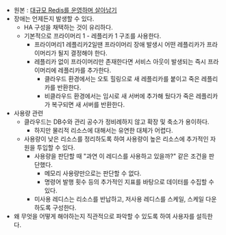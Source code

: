 - 원본 : [대규모 Redis를 운영하며 살아남기](https://techblog.lycorp.co.jp/ko/running-redis-at-scale)
- 장애는 언제든지 발생할 수 있다.
	- HA 구성을 채택하는 것이 유리하다.
	- 기본적으로 프라이머리 1 - 레플리카 1 구조를 사용한다.
		- 프라이머리1 레플리카2일땐 프라이머리 장애 발생시 어떤 레플리카가 프라이머리가 될지 결정해야 한다.
		- 레플리카 없이 프라이머리만 존재한다면 서비스 아웃이 발생되는 즉시 프라이머리에 레플리카를 추가한다.
			- 클라우드 환경에서는 오토 힐링으로 새 레플리카를 붙이고 죽은 레플리카를 반환한다.
			- 비클라우드 환경에서는 임시로 새 서버에 추가해 뒀다가 죽은 레플리카가 복구되면 새 서버를 반환한다.
- 사용량 관련
	- 클라우드는 DB수와 관리 공수가 정비례하지 않고 확장 및 축소가 용이하다.
		- 하지만 물리적 리소스에 대해서는 유연한 대체가 어렵다.
	- 사용량이 낮은 리소스를 정리하도록 하여 사용량이 높은 리소스에 추가적인 자원을 투입할 수 있다.
		- 사용량을 판단할 때 "과연 이 레디스를 사용하고 있을까?" 같은 조건을 판단했다.
			- 메모리 사용량만으로는 판단할 수 없다.
			- 명령어 발행 횟수 등의 추가적인 지표를 바탕으로 데이터를 수집할 수 있다.
		- 미사용 레디스는 리소스를 반납하고, 저사용 레디스를 스케일, 스케일 다운하도록 구성한다.
- 왜 무엇을 어떻게 해야하는지 직관적으로 파악할 수 있도록 하여 사용자를 설득한다.